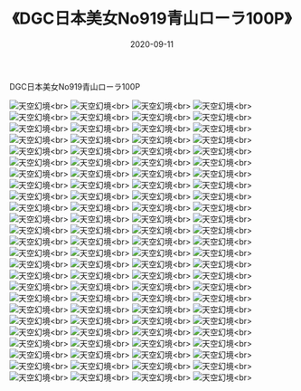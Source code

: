 ﻿---
layout: post
title: 《DGC日本美女No919青山ローラ100P》
date: 2020-09-11
img: http://photo.orgx.cf/性感/2020/DGC日本美女No919青山ローラ100P/000.jpg
tags: [美女,性感,泳衣]
---

DGC日本美女No919青山ローラ100P



![天空幻境](http://photo.orgx.cf/性感/2020/DGC日本美女No919青山ローラ100P/001.jpg''天空幻境'')<br>
![天空幻境](http://photo.orgx.cf/性感/2020/DGC日本美女No919青山ローラ100P/002.jpg''天空幻境'')<br>
![天空幻境](http://photo.orgx.cf/性感/2020/DGC日本美女No919青山ローラ100P/003.jpg''天空幻境'')<br>
![天空幻境](http://photo.orgx.cf/性感/2020/DGC日本美女No919青山ローラ100P/004.jpg''天空幻境'')<br>
![天空幻境](http://photo.orgx.cf/性感/2020/DGC日本美女No919青山ローラ100P/005.jpg''天空幻境'')<br>
![天空幻境](http://photo.orgx.cf/性感/2020/DGC日本美女No919青山ローラ100P/006.jpg''天空幻境'')<br>
![天空幻境](http://photo.orgx.cf/性感/2020/DGC日本美女No919青山ローラ100P/007.jpg''天空幻境'')<br>
![天空幻境](http://photo.orgx.cf/性感/2020/DGC日本美女No919青山ローラ100P/008.jpg''天空幻境'')<br>
![天空幻境](http://photo.orgx.cf/性感/2020/DGC日本美女No919青山ローラ100P/009.jpg''天空幻境'')<br>
![天空幻境](http://photo.orgx.cf/性感/2020/DGC日本美女No919青山ローラ100P/010.jpg''天空幻境'')<br>
![天空幻境](http://photo.orgx.cf/性感/2020/DGC日本美女No919青山ローラ100P/011.jpg''天空幻境'')<br>
![天空幻境](http://photo.orgx.cf/性感/2020/DGC日本美女No919青山ローラ100P/012.jpg''天空幻境'')<br>
![天空幻境](http://photo.orgx.cf/性感/2020/DGC日本美女No919青山ローラ100P/013.jpg''天空幻境'')<br>
![天空幻境](http://photo.orgx.cf/性感/2020/DGC日本美女No919青山ローラ100P/014.jpg''天空幻境'')<br>
![天空幻境](http://photo.orgx.cf/性感/2020/DGC日本美女No919青山ローラ100P/015.jpg''天空幻境'')<br>
![天空幻境](http://photo.orgx.cf/性感/2020/DGC日本美女No919青山ローラ100P/016.jpg''天空幻境'')<br>
![天空幻境](http://photo.orgx.cf/性感/2020/DGC日本美女No919青山ローラ100P/017.jpg''天空幻境'')<br>
![天空幻境](http://photo.orgx.cf/性感/2020/DGC日本美女No919青山ローラ100P/018.jpg''天空幻境'')<br>
![天空幻境](http://photo.orgx.cf/性感/2020/DGC日本美女No919青山ローラ100P/019.jpg''天空幻境'')<br>
![天空幻境](http://photo.orgx.cf/性感/2020/DGC日本美女No919青山ローラ100P/020.jpg''天空幻境'')<br>
![天空幻境](http://photo.orgx.cf/性感/2020/DGC日本美女No919青山ローラ100P/021.jpg''天空幻境'')<br>
![天空幻境](http://photo.orgx.cf/性感/2020/DGC日本美女No919青山ローラ100P/022.jpg''天空幻境'')<br>
![天空幻境](http://photo.orgx.cf/性感/2020/DGC日本美女No919青山ローラ100P/023.jpg''天空幻境'')<br>
![天空幻境](http://photo.orgx.cf/性感/2020/DGC日本美女No919青山ローラ100P/024.jpg''天空幻境'')<br>
![天空幻境](http://photo.orgx.cf/性感/2020/DGC日本美女No919青山ローラ100P/025.jpg''天空幻境'')<br>
![天空幻境](http://photo.orgx.cf/性感/2020/DGC日本美女No919青山ローラ100P/026.jpg''天空幻境'')<br>
![天空幻境](http://photo.orgx.cf/性感/2020/DGC日本美女No919青山ローラ100P/027.jpg''天空幻境'')<br>
![天空幻境](http://photo.orgx.cf/性感/2020/DGC日本美女No919青山ローラ100P/028.jpg''天空幻境'')<br>
![天空幻境](http://photo.orgx.cf/性感/2020/DGC日本美女No919青山ローラ100P/029.jpg''天空幻境'')<br>
![天空幻境](http://photo.orgx.cf/性感/2020/DGC日本美女No919青山ローラ100P/030.jpg''天空幻境'')<br>
![天空幻境](http://photo.orgx.cf/性感/2020/DGC日本美女No919青山ローラ100P/031.jpg''天空幻境'')<br>
![天空幻境](http://photo.orgx.cf/性感/2020/DGC日本美女No919青山ローラ100P/032.jpg''天空幻境'')<br>
![天空幻境](http://photo.orgx.cf/性感/2020/DGC日本美女No919青山ローラ100P/033.jpg''天空幻境'')<br>
![天空幻境](http://photo.orgx.cf/性感/2020/DGC日本美女No919青山ローラ100P/034.jpg''天空幻境'')<br>
![天空幻境](http://photo.orgx.cf/性感/2020/DGC日本美女No919青山ローラ100P/035.jpg''天空幻境'')<br>
![天空幻境](http://photo.orgx.cf/性感/2020/DGC日本美女No919青山ローラ100P/036.jpg''天空幻境'')<br>
![天空幻境](http://photo.orgx.cf/性感/2020/DGC日本美女No919青山ローラ100P/037.jpg''天空幻境'')<br>
![天空幻境](http://photo.orgx.cf/性感/2020/DGC日本美女No919青山ローラ100P/038.jpg''天空幻境'')<br>
![天空幻境](http://photo.orgx.cf/性感/2020/DGC日本美女No919青山ローラ100P/039.jpg''天空幻境'')<br>
![天空幻境](http://photo.orgx.cf/性感/2020/DGC日本美女No919青山ローラ100P/040.jpg''天空幻境'')<br>
![天空幻境](http://photo.orgx.cf/性感/2020/DGC日本美女No919青山ローラ100P/041.jpg''天空幻境'')<br>
![天空幻境](http://photo.orgx.cf/性感/2020/DGC日本美女No919青山ローラ100P/042.jpg''天空幻境'')<br>
![天空幻境](http://photo.orgx.cf/性感/2020/DGC日本美女No919青山ローラ100P/043.jpg''天空幻境'')<br>
![天空幻境](http://photo.orgx.cf/性感/2020/DGC日本美女No919青山ローラ100P/044.jpg''天空幻境'')<br>
![天空幻境](http://photo.orgx.cf/性感/2020/DGC日本美女No919青山ローラ100P/045.jpg''天空幻境'')<br>
![天空幻境](http://photo.orgx.cf/性感/2020/DGC日本美女No919青山ローラ100P/046.jpg''天空幻境'')<br>
![天空幻境](http://photo.orgx.cf/性感/2020/DGC日本美女No919青山ローラ100P/047.jpg''天空幻境'')<br>
![天空幻境](http://photo.orgx.cf/性感/2020/DGC日本美女No919青山ローラ100P/048.jpg''天空幻境'')<br>
![天空幻境](http://photo.orgx.cf/性感/2020/DGC日本美女No919青山ローラ100P/049.jpg''天空幻境'')<br>
![天空幻境](http://photo.orgx.cf/性感/2020/DGC日本美女No919青山ローラ100P/050.jpg''天空幻境'')<br>
![天空幻境](http://photo.orgx.cf/性感/2020/DGC日本美女No919青山ローラ100P/051.jpg''天空幻境'')<br>
![天空幻境](http://photo.orgx.cf/性感/2020/DGC日本美女No919青山ローラ100P/052.jpg''天空幻境'')<br>
![天空幻境](http://photo.orgx.cf/性感/2020/DGC日本美女No919青山ローラ100P/053.jpg''天空幻境'')<br>
![天空幻境](http://photo.orgx.cf/性感/2020/DGC日本美女No919青山ローラ100P/054.jpg''天空幻境'')<br>
![天空幻境](http://photo.orgx.cf/性感/2020/DGC日本美女No919青山ローラ100P/055.jpg''天空幻境'')<br>
![天空幻境](http://photo.orgx.cf/性感/2020/DGC日本美女No919青山ローラ100P/056.jpg''天空幻境'')<br>
![天空幻境](http://photo.orgx.cf/性感/2020/DGC日本美女No919青山ローラ100P/057.jpg''天空幻境'')<br>
![天空幻境](http://photo.orgx.cf/性感/2020/DGC日本美女No919青山ローラ100P/058.jpg''天空幻境'')<br>
![天空幻境](http://photo.orgx.cf/性感/2020/DGC日本美女No919青山ローラ100P/059.jpg''天空幻境'')<br>
![天空幻境](http://photo.orgx.cf/性感/2020/DGC日本美女No919青山ローラ100P/060.jpg''天空幻境'')<br>
![天空幻境](http://photo.orgx.cf/性感/2020/DGC日本美女No919青山ローラ100P/061.jpg''天空幻境'')<br>
![天空幻境](http://photo.orgx.cf/性感/2020/DGC日本美女No919青山ローラ100P/062.jpg''天空幻境'')<br>
![天空幻境](http://photo.orgx.cf/性感/2020/DGC日本美女No919青山ローラ100P/063.jpg''天空幻境'')<br>
![天空幻境](http://photo.orgx.cf/性感/2020/DGC日本美女No919青山ローラ100P/064.jpg''天空幻境'')<br>
![天空幻境](http://photo.orgx.cf/性感/2020/DGC日本美女No919青山ローラ100P/065.jpg''天空幻境'')<br>
![天空幻境](http://photo.orgx.cf/性感/2020/DGC日本美女No919青山ローラ100P/066.jpg''天空幻境'')<br>
![天空幻境](http://photo.orgx.cf/性感/2020/DGC日本美女No919青山ローラ100P/067.jpg''天空幻境'')<br>
![天空幻境](http://photo.orgx.cf/性感/2020/DGC日本美女No919青山ローラ100P/068.jpg''天空幻境'')<br>
![天空幻境](http://photo.orgx.cf/性感/2020/DGC日本美女No919青山ローラ100P/069.jpg''天空幻境'')<br>
![天空幻境](http://photo.orgx.cf/性感/2020/DGC日本美女No919青山ローラ100P/070.jpg''天空幻境'')<br>
![天空幻境](http://photo.orgx.cf/性感/2020/DGC日本美女No919青山ローラ100P/071.jpg''天空幻境'')<br>
![天空幻境](http://photo.orgx.cf/性感/2020/DGC日本美女No919青山ローラ100P/072.jpg''天空幻境'')<br>
![天空幻境](http://photo.orgx.cf/性感/2020/DGC日本美女No919青山ローラ100P/073.jpg''天空幻境'')<br>
![天空幻境](http://photo.orgx.cf/性感/2020/DGC日本美女No919青山ローラ100P/074.jpg''天空幻境'')<br>
![天空幻境](http://photo.orgx.cf/性感/2020/DGC日本美女No919青山ローラ100P/075.jpg''天空幻境'')<br>
![天空幻境](http://photo.orgx.cf/性感/2020/DGC日本美女No919青山ローラ100P/076.jpg''天空幻境'')<br>
![天空幻境](http://photo.orgx.cf/性感/2020/DGC日本美女No919青山ローラ100P/077.jpg''天空幻境'')<br>
![天空幻境](http://photo.orgx.cf/性感/2020/DGC日本美女No919青山ローラ100P/078.jpg''天空幻境'')<br>
![天空幻境](http://photo.orgx.cf/性感/2020/DGC日本美女No919青山ローラ100P/079.jpg''天空幻境'')<br>
![天空幻境](http://photo.orgx.cf/性感/2020/DGC日本美女No919青山ローラ100P/080.jpg''天空幻境'')<br>
![天空幻境](http://photo.orgx.cf/性感/2020/DGC日本美女No919青山ローラ100P/081.jpg''天空幻境'')<br>
![天空幻境](http://photo.orgx.cf/性感/2020/DGC日本美女No919青山ローラ100P/082.jpg''天空幻境'')<br>
![天空幻境](http://photo.orgx.cf/性感/2020/DGC日本美女No919青山ローラ100P/083.jpg''天空幻境'')<br>
![天空幻境](http://photo.orgx.cf/性感/2020/DGC日本美女No919青山ローラ100P/084.jpg''天空幻境'')<br>
![天空幻境](http://photo.orgx.cf/性感/2020/DGC日本美女No919青山ローラ100P/085.jpg''天空幻境'')<br>
![天空幻境](http://photo.orgx.cf/性感/2020/DGC日本美女No919青山ローラ100P/086.jpg''天空幻境'')<br>
![天空幻境](http://photo.orgx.cf/性感/2020/DGC日本美女No919青山ローラ100P/087.jpg''天空幻境'')<br>
![天空幻境](http://photo.orgx.cf/性感/2020/DGC日本美女No919青山ローラ100P/088.jpg''天空幻境'')<br>
![天空幻境](http://photo.orgx.cf/性感/2020/DGC日本美女No919青山ローラ100P/089.jpg''天空幻境'')<br>
![天空幻境](http://photo.orgx.cf/性感/2020/DGC日本美女No919青山ローラ100P/090.jpg''天空幻境'')<br>
![天空幻境](http://photo.orgx.cf/性感/2020/DGC日本美女No919青山ローラ100P/091.jpg''天空幻境'')<br>
![天空幻境](http://photo.orgx.cf/性感/2020/DGC日本美女No919青山ローラ100P/092.jpg''天空幻境'')<br>
![天空幻境](http://photo.orgx.cf/性感/2020/DGC日本美女No919青山ローラ100P/093.jpg''天空幻境'')<br>
![天空幻境](http://photo.orgx.cf/性感/2020/DGC日本美女No919青山ローラ100P/094.jpg''天空幻境'')<br>
![天空幻境](http://photo.orgx.cf/性感/2020/DGC日本美女No919青山ローラ100P/095.jpg''天空幻境'')<br>
![天空幻境](http://photo.orgx.cf/性感/2020/DGC日本美女No919青山ローラ100P/096.jpg''天空幻境'')<br>
![天空幻境](http://photo.orgx.cf/性感/2020/DGC日本美女No919青山ローラ100P/097.jpg''天空幻境'')<br>
![天空幻境](http://photo.orgx.cf/性感/2020/DGC日本美女No919青山ローラ100P/098.jpg''天空幻境'')<br>
![天空幻境](http://photo.orgx.cf/性感/2020/DGC日本美女No919青山ローラ100P/099.jpg''天空幻境'')<br>
![天空幻境](http://photo.orgx.cf/性感/2020/DGC日本美女No919青山ローラ100P/100.jpg''天空幻境'')<br>